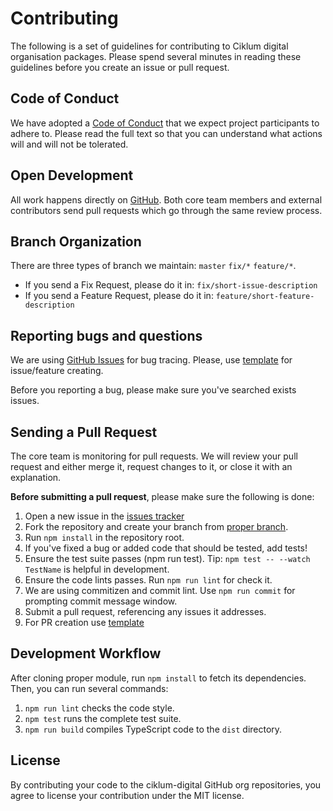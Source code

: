 # Contributing

The following is a set of guidelines for contributing to Ciklum digital organisation packages. Please spend several minutes in reading these guidelines before you create an issue or pull request.

## Code of Conduct

We have adopted a [Code of Conduct](https://github.com/ciklum-digital/module-skeleton/blob/master/CODE_OF_CONDUCT.md) that we expect project participants to adhere to. Please read the full text so that you can understand what actions will and will not be tolerated.

## Open Development

All work happens directly on [GitHub](https://github.com/ciklum-digital). Both core team members and external contributors send pull requests which go through the same review process.

## Branch Organization

There are three types of branch we maintain: `master` `fix/*` `feature/*`.
 
- If you send a Fix Request, please do it in: `fix/short-issue-description`
- If you send a Feature Request, please do it in: `feature/short-feature-description`

## Reporting bugs and questions

We are using [GitHub Issues](https://github.com/ciklum-digital/module-skeleton/issues) for bug tracing. Please, use [template](https://github.com/ciklum-digital/module-skeleton/tree/master/.github/ISSUE_TEMPLATE) for issue/feature creating.

Before you reporting a bug, please make sure you've searched exists issues.

## Sending a Pull Request

The core team is monitoring for pull requests. We will review your pull request and either merge it, request changes to it, or close it with an explanation.

**Before submitting a pull request**, please make sure the following is done:

1. Open a new issue in the [issues tracker](https://github.com/ciklum-digital/module-skeleton/issues)
1. Fork the repository and create your branch from [proper branch](#Branch-Organization).
1. Run `npm install` in the repository root.
1. If you've fixed a bug or added code that should be tested, add tests!
1. Ensure the test suite passes (npm run test). Tip: `npm test -- --watch TestName` is helpful in development.
1. Ensure the code lints passes. Run `npm run lint` for check it.
1. We are using commitizen and commit lint. Use `npm run commit` for prompting commit message window.
1. Submit a pull request, referencing any issues it addresses.
1. For PR creation use [template]([template](https://github.com/ciklum-digital/module-skeleton/tree/master/.github/PULL_REQUEST_TEMPLATE.md))

## Development Workflow

After cloning proper module, run `npm install` to fetch its dependencies. Then, you can run several commands:

1. `npm run lint` checks the code style.
1. `npm test` runs the complete test suite.
1. `npm run build` compiles TypeScript code to the `dist` directory.

## License

By contributing your code to the ciklum-digital GitHub org repositories, you agree to license your contribution under the MIT license.
